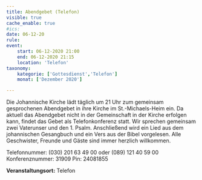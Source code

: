 ```yaml
---
title: Abendgebet (Telefon)
visible: true
cache_enable: true
#ics: 
date: 06-12-20
rule: 
event:
	start: 06-12-2020 21:00
	end: 06-12-2020 21:15
	location: 'Telefon'
taxonomy:
	kategorie: ['Gottesdienst','Telefon']
	monat: ['Dezember 2020']

---
```

Die Johannische Kirche lädt täglich um 21 Uhr zum gemeinsam gesprochenen Abendgebet in ihre Kirche im St.-Michaels-Heim ein. Da aktuell das Abendgebet nicht in der Gemeinschaft in der Kirche erfolgen kann, findet das Gebet als Telefonkonferenz statt. Wir sprechen gemeinsam zwei Vaterunser und den 1. Psalm. Anschließend wird ein Lied aus dem johannischen Gesangbuch und ein Vers aus der Bibel vorgelesen. Alle Geschwister, Freunde und Gäste sind immer herzlich willkommen.

Telefonnummer: (030) 201 63 49 00 oder (089) 121 40 59 00
Konferenznummer: 31909
Pin: 24081855



**Veranstaltungsort:** Telefon

